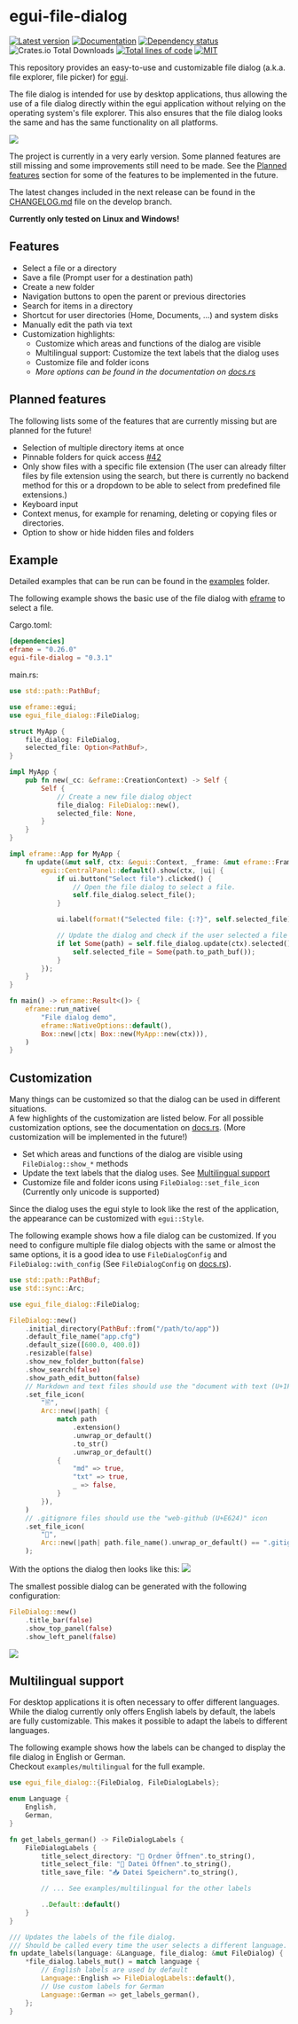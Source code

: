 # egui-file-dialog
[![Latest version](https://img.shields.io/crates/v/egui-file-dialog.svg)](https://crates.io/crates/egui-file-dialog)
[![Documentation](https://img.shields.io/docsrs/egui-file-dialog)](https://docs.rs/egui-file-dialog)
[![Dependency status](https://deps.rs/repo/github/fluxxcode/egui-file-dialog/status.svg)](https://deps.rs/repo/github/fluxxcode/egui-file-dialog)
![Crates.io Total Downloads](https://img.shields.io/crates/d/egui-file-dialog)
[![Total lines of code ](https://sloc.xyz/github/fluxxcode/egui-file-dialog/)](https://github.com/fluxxcode/egui-file-dialog/)
[![MIT](https://img.shields.io/badge/license-MIT-blue.svg)](https://github.com/fluxxcode/egui-file-dialog/blob/master/LICENSE)

This repository provides an easy-to-use and customizable file dialog (a.k.a. file explorer, file picker) for [egui](https://github.com/emilk/egui).

The file dialog is intended for use by desktop applications, thus allowing the use of a file dialog directly within the egui application without relying on the operating system's file explorer. This also ensures that the file dialog looks the same and has the same functionality on all platforms.

<img src="media/demo.png">

The project is currently in a very early version. Some planned features are still missing and some improvements still need to be made. See the [Planned features](#Planned-features) section for some of the features to be implemented in the future.

The latest changes included in the next release can be found in the [CHANGELOG.md](https://github.com/fluxxcode/egui-file-dialog/blob/develop/CHANGELOG.md) file on the develop branch.

**Currently only tested on Linux and Windows!**

## Features
- Select a file or a directory
- Save a file (Prompt user for a destination path)
- Create a new folder
- Navigation buttons to open the parent or previous directories
- Search for items in a directory
- Shortcut for user directories (Home, Documents, ...) and system disks
- Manually edit the path via text
- Customization highlights:
  - Customize which areas and functions of the dialog are visible
  - Multilingual support: Customize the text labels that the dialog uses
  - Customize file and folder icons
  - _More options can be found in the documentation on [docs.rs](https://docs.rs/egui-file-dialog/latest/egui_file_dialog/index.html)_

## Planned features
The following lists some of the features that are currently missing but are planned for the future!
- Selection of multiple directory items at once
- Pinnable folders for quick access [#42](https://github.com/fluxxcode/egui-file-dialog/issues/42)
- Only show files with a specific file extension (The user can already filter files by file extension using the search, but there is currently no backend method for this or a dropdown to be able to select from predefined file extensions.)
- Keyboard input
- Context menus, for example for renaming, deleting or copying files or directories.
- Option to show or hide hidden files and folders

## Example
Detailed examples that can be run can be found in the [examples](https://github.com/fluxxcode/egui-file-dialog/tree/master/examples) folder.

The following example shows the basic use of the file dialog with [eframe](https://github.com/emilk/egui/tree/master/crates/eframe) to select a file.

Cargo.toml:
```toml
[dependencies]
eframe = "0.26.0"
egui-file-dialog = "0.3.1"
```

main.rs:
```rust
use std::path::PathBuf;

use eframe::egui;
use egui_file_dialog::FileDialog;

struct MyApp {
    file_dialog: FileDialog,
    selected_file: Option<PathBuf>,
}

impl MyApp {
    pub fn new(_cc: &eframe::CreationContext) -> Self {
        Self {
            // Create a new file dialog object
            file_dialog: FileDialog::new(),
            selected_file: None,
        }
    }
}

impl eframe::App for MyApp {
    fn update(&mut self, ctx: &egui::Context, _frame: &mut eframe::Frame) {
        egui::CentralPanel::default().show(ctx, |ui| {
            if ui.button("Select file").clicked() {
                // Open the file dialog to select a file.
                self.file_dialog.select_file();
            }

            ui.label(format!("Selected file: {:?}", self.selected_file));

            // Update the dialog and check if the user selected a file
            if let Some(path) = self.file_dialog.update(ctx).selected() {
                self.selected_file = Some(path.to_path_buf());
            }
        });
    }
}

fn main() -> eframe::Result<()> {
    eframe::run_native(
        "File dialog demo",
        eframe::NativeOptions::default(),
        Box::new(|ctx| Box::new(MyApp::new(ctx))),
    )
}
```

## Customization
Many things can be customized so that the dialog can be used in different situations. \
A few highlights of the customization are listed below. For all possible customization options, see the documentation on [docs.rs](https://docs.rs/egui-file-dialog/latest/egui_file_dialog/struct.FileDialog.html). (More customization will be implemented in the future!)

- Set which areas and functions of the dialog are visible using `FileDialog::show_*` methods
- Update the text labels that the dialog uses. See [Multilingual support](#multilingual-support)
- Customize file and folder icons using `FileDialog::set_file_icon` (Currently only unicode is supported)

Since the dialog uses the egui style to look like the rest of the application, the appearance can be customized with `egui::Style`.

The following example shows how a file dialog can be customized. If you need to configure multiple file dialog objects with the same or almost the same options, it is a good idea to use `FileDialogConfig` and `FileDialog::with_config` (See `FileDialogConfig` on [docs.rs](https://docs.rs/egui-file-dialog/latest/egui_file_dialog/struct.FileDialogConfig.html)).
```rust
use std::path::PathBuf;
use std::sync::Arc;

use egui_file_dialog::FileDialog;

FileDialog::new()
    .initial_directory(PathBuf::from("/path/to/app"))
    .default_file_name("app.cfg")
    .default_size([600.0, 400.0])
    .resizable(false)
    .show_new_folder_button(false)
    .show_search(false)
    .show_path_edit_button(false)
    // Markdown and text files should use the "document with text (U+1F5B9)" icon
    .set_file_icon(
        "🖹",
        Arc::new(|path| {
            match path
                .extension()
                .unwrap_or_default()
                .to_str()
                .unwrap_or_default()
            {
                "md" => true,
                "txt" => true,
                _ => false,
            }
        }),
    )
    // .gitignore files should use the "web-github (U+E624)" icon
    .set_file_icon(
        "",
        Arc::new(|path| path.file_name().unwrap_or_default() == ".gitignore"),
    );
```
With the options the dialog then looks like this:
<img src="media/customization_demo.png">

The smallest possible dialog can be generated with the following configuration:

```rust
FileDialog::new()
    .title_bar(false)
    .show_top_panel(false)
    .show_left_panel(false)
```
<img src="media/customization_demo_2.png">

## Multilingual support
For desktop applications it is often necessary to offer different languages. While the dialog currently only offers English labels by default, the labels are fully customizable. This makes it possible to adapt the labels to different languages.

The following example shows how the labels can be changed to display the file dialog in English or German. \
Checkout `examples/multilingual` for the full example.

```rust
use egui_file_dialog::{FileDialog, FileDialogLabels};

enum Language {
    English,
    German,
}

fn get_labels_german() -> FileDialogLabels {
    FileDialogLabels {
        title_select_directory: "📁 Ordner Öffnen".to_string(),
        title_select_file: "📂 Datei Öffnen".to_string(),
        title_save_file: "📥 Datei Speichern".to_string(),

        // ... See examples/multilingual for the other labels

        ..Default::default()
    }
}

/// Updates the labels of the file dialog.
/// Should be called every time the user selects a different language.
fn update_labels(language: &Language, file_dialog: &mut FileDialog) {
    *file_dialog.labels_mut() = match language {
        // English labels are used by default
        Language::English => FileDialogLabels::default(),
        // Use custom labels for German
        Language::German => get_labels_german(),
    };
}
```
